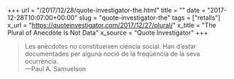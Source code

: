 +++
url = "/2017/12/28/quote-investigator-the.html"
title = ""
date = "2017-12-28T10:07:00+00:00"
slug = "quote-investigator-the"
tags = ["retalls"]
x_url = "https://quoteinvestigator.com/2017/12/27/plural/"
x_title = "The Plural of Anecdote Is Not Data"
x_source = "Quote Investigator"
+++


> Les anècdotes no constitueixen ciència social. Han d’estar documentades per alguna noció de la freqüència de la seva ocurrència.  
> —Paul A. Samuelson
